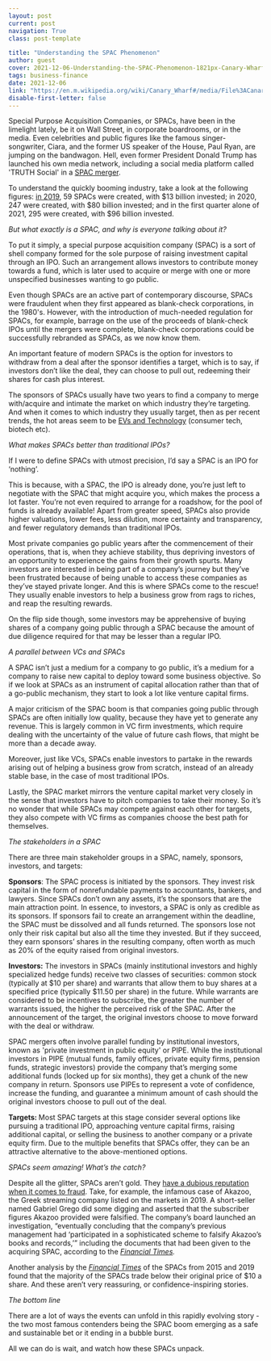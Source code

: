 ```yaml
---
layout: post
current: post
navigation: True
class: post-template

title: "Understanding the SPAC Phenomenon"
author: guest
cover: 2021-12-06-Understanding-the-SPAC-Phenomenon-1821px-Canary-Wharf-from-Limehouse-London-June-2016-HDR.jpg
tags: business-finance
date: 2021-12-06
link: "https://en.m.wikipedia.org/wiki/Canary_Wharf#/media/File%3ACanary_Wharf_from_Limehouse_London_June_2016_HDR.jpg"
disable-first-letter: false
---
```

<p>Special Purpose Acquisition Companies, or SPACs, have been in the limelight lately, be it on Wall Street, in corporate boardrooms, or in the media. Even celebrities and public figures like the famous singer-songwriter, Ciara, and the former US speaker of the House, Paul Ryan, are jumping on the bandwagon. Hell, even former President Donald Trump has launched his own media network, including a social media platform called 'TRUTH Social' in a <a href="https://www.cnbc.com/2021/10/22/trump-social-media-spac-digital-world-acquisition-corp-surges-another-100percent.html" rel="noopener noreferrer" target="_blank" >SPAC merger</a>.&nbsp;</p><p>To understand the quickly booming industry, take a look at the following figures: <a href="https://hbr.org/2021/07/spacs-what-you-need-to-know" rel="noopener noreferrer" target="_blank" >in 2019</a>, 59 SPACs were created, with $13 billion invested; in 2020, 247 were created, with $80 billion invested; and in the first quarter alone of 2021, 295 were created, with $96 billion invested.&nbsp;</p><p><em >But what exactly is a SPAC, and why is everyone talking about it?</em></p><p>To put it simply, a special purpose acquisition company (SPAC) is a sort of shell company formed for the sole purpose of raising investment capital through an IPO. Such an arrangement allows investors to contribute money towards a fund, which is later used to acquire or merge with one or more unspecified businesses wanting to go public.</p><p>Even though SPACs are an active part of contemporary discourse, SPACs were fraudulent when they first appeared as blank-check corporations, in the 1980's. However, with the introduction of much-needed regulation for SPACs, for example, barrage on the use of the proceeds of blank-check IPOs until the mergers were complete, blank-check corporations could be successfully rebranded as SPACs, as we now know them.</p><p>An important feature of modern SPACs is the option for investors to withdraw from a deal after the sponsor identifies a target, which is to say, if investors don’t like the deal, they can choose to pull out, redeeming their shares for cash plus interest.&nbsp;</p><p>The sponsors of SPACs usually have two years to find a company to merge with/acquire and intimate the market on which industry they’re targeting. And when it comes to which industry they usually target, then as per recent trends, the hot areas seem to be <a href="https://www.theverge.com/21502700/spac-explained-meaning-special-purpose-acquisition-company" rel="noopener noreferrer" target="_blank" >EVs and Technology</a> (consumer tech, biotech etc).&nbsp;</p><p><em >What makes SPACs better than traditional IPOs?</em></p><p>If I were to define SPACs with utmost precision, I’d say a SPAC is an IPO for ‘nothing’.&nbsp;</p><p>This is because, with a SPAC, the IPO is already done, you’re just left to negotiate with the SPAC that might acquire you, which makes the process a lot faster. You’re not even required to arrange for a roadshow, for the pool of funds is already available! Apart from greater speed, SPACs also provide higher valuations, lower fees, less dilution, more certainty and transparency, and fewer regulatory demands than traditional IPOs.</p><p>Most private companies go public years after the commencement of their operations, that is, when they achieve stability, thus depriving investors of an opportunity to experience the gains from their growth spurts. Many investors are interested in being part of a company’s journey but they’ve been frustrated because of being unable to access these companies as they’ve stayed private longer. And this is where SPACs come to the rescue! They usually enable investors to help a business grow from rags to riches, and reap the resulting rewards.</p><p>On the flip side though, some investors may be apprehensive of buying shares of a company going public through a SPAC because the amount of due diligence required for that may be lesser than a regular IPO.</p><p><em >A parallel between VCs and SPACs</em></p><p>A SPAC isn’t just a medium for a company to go public, it’s a medium for a company to raise new capital to deploy toward some business objective. So if we look at SPACs as an instrument of capital allocation rather than that of a go-public mechanism, they start to look a lot like venture capital firms.</p><p>A major criticism of the SPAC boom is that companies going public through SPACs are often initially low quality, because they have yet to generate any revenue. This is largely common in VC firm investments, which require dealing with the uncertainty of the value of future cash flows, that might be more than a decade away.</p><p>Moreover, just like VCs, SPACs enable investors to partake in the rewards arising out of helping a business grow from scratch, instead of an already stable base, in the case of most traditional IPOs.</p><p>Lastly, the SPAC market mirrors the venture capital market very closely in the sense that investors have to pitch companies to take their money. So it’s no wonder that while SPACs may compete against each other for targets, they also compete with VC firms as companies choose the best path for themselves.</p><p><em >The stakeholders in a SPAC</em></p><p>There are three main stakeholder groups in a SPAC, namely, sponsors, investors, and targets:</p><p><strong >Sponsors</strong>: The SPAC process is initiated by the sponsors. They invest risk capital in the form of nonrefundable payments to accountants, bankers, and lawyers. Since SPACs don’t own any assets, it’s the sponsors that are the main attraction point. In essence, to investors, a SPAC is only as credible as its sponsors. If sponsors fail to create an arrangement within the deadline, the SPAC must be dissolved and all funds returned. The sponsors lose not only their risk capital but also all the time they invested. But if they succeed, they earn sponsors’ shares in the resulting company, often worth as much as 20% of the equity raised from original investors.</p><p><strong >Investors:</strong> The investors in SPACs (mainly institutional investors and highly specialized hedge funds) receive two classes of securities: common stock (typically at $10 per share) and warrants that allow them to buy shares at a specified price (typically $11.50 per share) in the future. While warrants are considered to be incentives to subscribe, the greater the number of warrants issued, the higher the perceived risk of the SPAC. After the announcement of the target, the original investors choose to move forward with the deal or withdraw.&nbsp;</p><p>SPAC mergers often involve parallel funding by institutional investors, known as 'private investment in public equity' or PIPE. While the institutional investors in PIPE (mutual funds, family offices, private equity firms, pension funds, strategic investors) provide the company that’s merging some additional funds (locked up for six months), they get a chunk of the new company in return. Sponsors use PIPEs to represent a vote of confidence, increase the funding, and guarantee a minimum amount of cash should the original investors choose to pull out of the deal.</p><p><strong >Targets: </strong>Most SPAC targets at this stage consider several options like pursuing a traditional IPO, approaching venture capital firms, raising additional capital, or selling the business to another company or a private equity firm. Due to the multiple benefits that SPACs offer, they can be an attractive alternative to the above-mentioned options.</p><p><em >SPACs seem amazing! What’s the catch?</em></p><p>Despite all the glitter, SPACs aren’t gold. They <a href="https://www.ft.com/content/6eb655a2-21f5-4313-b287-964a63dd88b3" rel="noopener noreferrer" target="_blank" >have a dubious reputation when it comes to fraud</a>. Take, for example, the infamous case of Akazoo, the Greek streaming company listed on the markets in 2019. A short-seller named Gabriel Grego did some digging and asserted that the subscriber figures Akazoo provided were falsified. The company’s board launched an investigation, “eventually concluding that the company’s previous management had ‘participated in a sophisticated scheme to falsify Akazoo’s books and records,’” including the documents that had been given to the acquiring SPAC, according to the <a href="https://www.ft.com/content/6eb655a2-21f5-4313-b287-964a63dd88b3" rel="noopener noreferrer" target="_blank" ><em>Financial Times</em></a><em >.</em></p><p>Another analysis by the <a href="https://www.ft.com/content/6eb655a2-21f5-4313-b287-964a63dd88b3" rel="noopener noreferrer" target="_blank" ><em>Financial Times</em></a> of the SPACs from 2015 and 2019 found that the majority of the SPACs trade below their original price of $10 a share. And these aren’t very reassuring, or confidence-inspiring stories.</p><p><em >The bottom line</em></p><p>There are a lot of ways the events can unfold in this rapidly evolving story - the two most famous contenders being the SPAC boom emerging as a safe and sustainable bet or it ending in a bubble burst.&nbsp;</p><p>All we can do is wait, and watch how these SPACs unpack.</p>